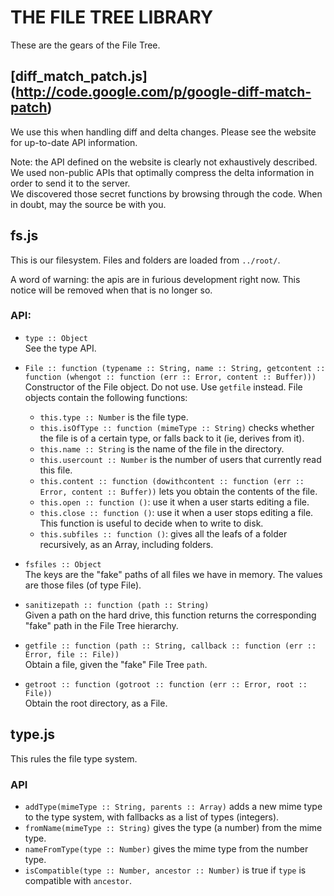 THE FILE TREE LIBRARY
=====================


These are the gears of the File Tree.

[diff\_match\_patch.js] (http://code.google.com/p/google-diff-match-patch)
------------------------------------------------------------------------

We use this when handling diff and delta changes.
Please see the website for up-to-date API information.

Note: the API defined on the website is clearly not exhaustively described. We
used non-public APIs that optimally compress the delta information in order to
send it to the server.  
We discovered those secret functions by browsing through the code. When in
doubt, may the source be with you.

fs.js
-----

This is our filesystem. Files and folders are loaded from `../root/`.

A word of warning: the apis are in furious development right now. This notice
will be removed when that is no longer so.    

### API:

- `type :: Object`  
  See the type API.

- `File :: function (typename :: String, name :: String, getcontent :: function
  (whengot :: function (err :: Error, content :: Buffer)))`  
  Constructor of the File object. Do not use. Use `getfile` instead.
  File objects contain the following functions:

  * `this.type :: Number` is the file type.
  * `this.isOfType :: function (mimeType :: String)` checks whether the file is
    of a certain type, or falls back to it (ie, derives from it).
  * `this.name :: String` is the name of the file in the directory.
  * `this.usercount :: Number` is the number of users that currently read this
    file.
  * `this.content :: function (dowithcontent :: function (err :: Error, content
    :: Buffer))` lets you obtain the contents of the file.
  * `this.open :: function ()`: use it when a user starts editing a file.
  * `this.close :: function ()`: use it when a user stops editing a file.
    This function is useful to decide when to write to disk.
  * `this.subfiles :: function ()`: gives all the leafs of a folder recursively,
    as an Array, including folders.

- `fsfiles :: Object`  
  The keys are the "fake" paths of all files we have in memory. The values are
  those files (of type File).

- `sanitizepath :: function (path :: String)`  
  Given a path on the hard drive, this function returns the corresponding "fake"
  path in the File Tree hierarchy.

- `getfile :: function (path :: String, callback :: function (err :: Error, file
  :: File))`  
  Obtain a file, given the "fake" File Tree `path`.

- `getroot :: function (gotroot :: function (err :: Error, root :: File))`  
  Obtain the root directory, as a File.


type.js
-------

This rules the file type system.

### API

- `addType(mimeType :: String, parents :: Array)` adds a new mime type to the
  type system, with fallbacks as a list of types (integers).
- `fromName(mimeType :: String)` gives the type (a number) from the mime type.
- `nameFromType(type :: Number)` gives the mime type from the number type.
- `isCompatible(type :: Number, ancestor :: Number)` is true if `type` is
  compatible with `ancestor`.


